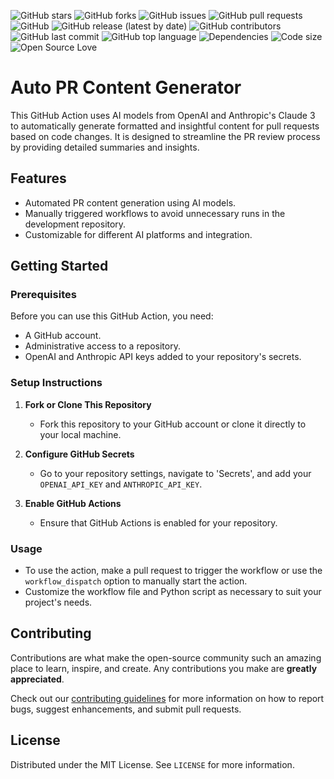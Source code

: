 

![GitHub stars](https://img.shields.io/github/stars/alokemajumder/Auto-PR-Content-Generator?style=social)
![GitHub forks](https://img.shields.io/github/forks/alokemajumder/Auto-PR-Content-Generator?style=social)
![GitHub issues](https://img.shields.io/github/issues/alokemajumder/Auto-PR-Content-Generator)
![GitHub pull requests](https://img.shields.io/github/issues-pr/alokemajumder/Auto-PR-Content-Generator)
![GitHub](https://img.shields.io/github/license/alokemajumder/Auto-PR-Content-Generator)
![GitHub release (latest by date)](https://img.shields.io/github/v/release/alokemajumder/Auto-PR-Content-Generator)
![GitHub contributors](https://img.shields.io/github/contributors/alokemajumder/Auto-PR-Content-Generator)
![GitHub last commit](https://img.shields.io/github/last-commit/alokemajumder/Auto-PR-Content-Generator)
![GitHub top language](https://img.shields.io/github/languages/top/alokemajumder/Auto-PR-Content-Generator)
![Dependencies](https://img.shields.io/librariesio/github/alokemajumder/Auto-PR-Content-Generator)
![Code size](https://img.shields.io/github/languages/code-size/alokemajumder/Auto-PR-Content-Generator)
![Open Source Love](https://badges.frapsoft.com/os/v1/open-source.png?v=103)


# Auto PR Content Generator

This GitHub Action uses AI models from OpenAI and Anthropic's Claude 3 to automatically generate formatted and insightful content for pull requests based on code changes. It is designed to streamline the PR review process by providing detailed summaries and insights.


## Features

- Automated PR content generation using AI models.
- Manually triggered workflows to avoid unnecessary runs in the development repository.
- Customizable for different AI platforms and integration.

## Getting Started

### Prerequisites

Before you can use this GitHub Action, you need:
- A GitHub account.
- Administrative access to a repository.
- OpenAI and Anthropic API keys added to your repository's secrets.

### Setup Instructions

1. **Fork or Clone This Repository**
   - Fork this repository to your GitHub account or clone it directly to your local machine.

2. **Configure GitHub Secrets**
   - Go to your repository settings, navigate to 'Secrets', and add your `OPENAI_API_KEY` and `ANTHROPIC_API_KEY`.

3. **Enable GitHub Actions**
   - Ensure that GitHub Actions is enabled for your repository.

### Usage

- To use the action, make a pull request to trigger the workflow or use the `workflow_dispatch` option to manually start the action.
- Customize the workflow file and Python script as necessary to suit your project's needs.

## Contributing

Contributions are what make the open-source community such an amazing place to learn, inspire, and create. Any contributions you make are **greatly appreciated**.

Check out our [contributing guidelines](CONTRIBUTING.md) for more information on how to report bugs, suggest enhancements, and submit pull requests.

## License

Distributed under the MIT License. See `LICENSE` for more information.
